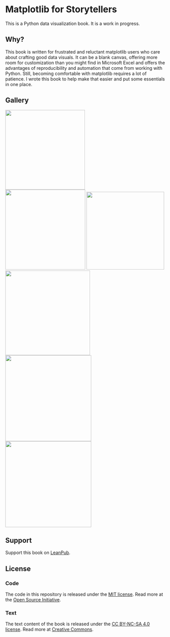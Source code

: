 # Matplotlib for Storytellers
This is a Python data visualization book. It is a work in progress.

## Why?
This book is written for frustrated and reluctant matplotlib users who care about crafting good data visuals. It can be a blank canvas, offering more room for customization than you might find in Microsoft Excel and offers the advantages of reproducibility and automation that come from working with Python. Still, becoming comfortable with matplotlib requires a lot of patience. I wrote this book to help make that easier and put some essentials in one place.

## Gallery
<img src="https://user-images.githubusercontent.com/13120988/142295712-a6f2fda9-5a73-47bd-8121-d096ca9ce1b7.png" height="250" /> <img src="https://user-images.githubusercontent.com/13120988/142295871-e7c5a363-ba97-4321-b03c-abc90b1633b2.png" height="251" /> <img src="https://user-images.githubusercontent.com/13120988/142296449-36dc6531-4404-49ff-98e9-3e8cca86712b.png" height="244" /> 
<img src="https://user-images.githubusercontent.com/13120988/142297197-e76441cb-b220-44bf-8a75-cc032cf3e21d.png" height="266" />   <img src="https://user-images.githubusercontent.com/13120988/142297378-0bffea87-fecd-4575-b188-a5e33196b93c.png" height="270" />   <img src="https://user-images.githubusercontent.com/13120988/142297226-b67ac50c-0673-484c-ae07-649e2a785eef.png" height="270" /> 


## Support
Support this book on [LeanPub](https://leanpub.com/mplforstorytellers). 

## License

### Code
The code in this repository is released under the [MIT license](LICENSE-code). Read more at the [Open Source Initiative](https://opensource.org/licenses/MIT).

### Text
The text content of the book is released under the [CC BY-NC-SA 4.0 license](LICENSE-text). Read more at [Creative Commons](https://creativecommons.org/licenses/by-nc-sa/4.0/deed.en).
